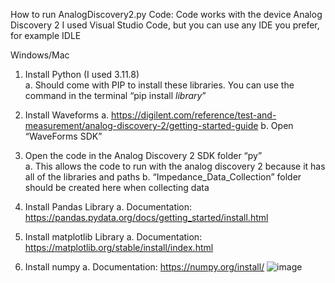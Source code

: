 How to run AnalogDiscovery2.py Code:
Code works with the device Analog Discovery 2 
I used Visual Studio Code, but you can use any IDE you prefer, for example IDLE 

Windows/Mac 
1.	Install Python (I used 3.11.8)  
a.	Should come with PIP to install these libraries. You can use the command in the terminal “pip install *library*”
2.	Install Waveforms 
a.	https://digilent.com/reference/test-and-measurement/analog-discovery-2/getting-started-guide
b.	Open “WaveForms SDK” 
 
3.	Open the code in the Analog Discovery 2 SDK folder “py”  
a.	This allows the code to run with the analog discovery 2 because it has all of the libraries and paths 
b.	“Impedance_Data_Collection” folder should be created here when collecting data 
4.	Install Pandas Library 
a.	Documentation: https://pandas.pydata.org/docs/getting_started/install.html
5.	Install matplotlib Library 
a.	Documentation: https://matplotlib.org/stable/install/index.html
6.	Install numpy 
a.	Documentation: https://numpy.org/install/
![image](https://github.com/user-attachments/assets/13fbc44b-fe72-4d2e-bb48-e5a2adf71b1c)
